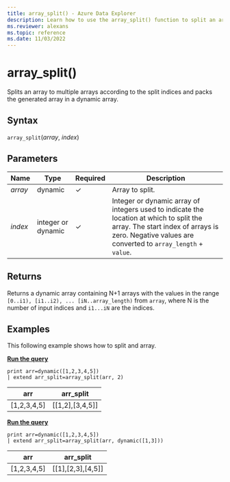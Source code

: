 ```yaml
---
title: array_split() - Azure Data Explorer
description: Learn how to use the array_split() function to split an array into multiple arrays.
ms.reviewer: alexans
ms.topic: reference
ms.date: 11/03/2022
---
```

# array_split()

Splits an array to multiple arrays according to the split indices and packs the generated array in a dynamic array.

## Syntax

`array_split`(*array*, *index*)

## Parameters

| Name | Type | Required | Description |
|--|--|--|--|
| *array*| dynamic | &check; | Array to split.|
| *index* | integer or dynamic | &check;| Integer or dynamic array of integers used to indicate the location at which to split the array. The start index of arrays is zero. Negative values are converted to `array_length` + `value`.|

## Returns

Returns a dynamic array containing N+1 arrays with the values in the range `[0..i1), [i1..i2), ... [iN..array_length)` from `array`, where N is the number of input indices and `i1...iN` are the indices.

## Examples

This following example shows how to split and array.

[**Run the query**](https://dataexplorer.azure.com/?query=H4sIAAAAAAAAAysoyswrUUgsKrJNqcxLzM1M1og21DHSMdYx0TGN1VTgqlFIrShJzUsBKYkvLsjJLLEFshIrIWwNIFtHwUgTAB7YikBGAAAA)

```kusto
print arr=dynamic([1,2,3,4,5]) 
| extend arr_split=array_split(arr, 2)
```

|arr|arr_split|
|---|---|
|[1,2,3,4,5]|[[1,2],[3,4,5]]|

[**Run the query**](https://dataexplorer.azure.com/?query=H4sIAAAAAAAAAysoyswrUUgsKrJNqcxLzM1M1og21DHSMdYx0TGN1VTgqlFIrShJzUsBKYkvLsjJLLEFshIrIWwNIFtHAUmncaymJgD5vl9PUwAAAA==)

```kusto
print arr=dynamic([1,2,3,4,5]) 
| extend arr_split=array_split(arr, dynamic([1,3]))
```

|arr|arr_split|
|---|---|
|[1,2,3,4,5]|[[1],[2,3],[4,5]]|
